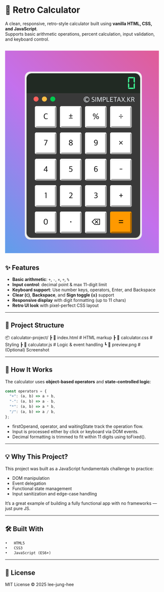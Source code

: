 # 🧮 Retro Calculator

A clean, responsive, retro-style calculator built using **vanilla HTML, CSS, and JavaScript**.  
Supports basic arithmetic operations, percent calculation, input validation, and keyboard control.

![screenshot](simple-calulator.png)
---

## ✨ Features

-  **Basic arithmetic**: `+`, `-`, `×`, `÷`, `%`
-  **Input control**: decimal point & max 11-digit limit
-  **Keyboard support**: Use number keys, operators, Enter, and Backspace
-  **Clear (`C`)**, **Backspace**, and **Sign toggle (±)** support
-  **Responsive display** with digit formatting (up to 11 chars)
-  **Retro UI look** with pixel-perfect CSS layout

---

## 📁 Project Structure
📦 calculator-project/
┣ 📄 index.html        # HTML markup
┣ 📄 calculator.css    # Styling
┣ 📄 calculator.js     # Logic & event handling
┗ 📄 preview.png       # (Optional) Screenshot

---

## 🔧 How It Works

The calculator uses **object-based operators** and **state-controlled logic**:

```js
const operators = {
  "+": (a, b) => a + b,
  "-": (a, b) => a - b,
  "*": (a, b) => a * b,
  "/": (a, b) => a / b,
};
```
- firstOperand, operator, and waitingState track the operation flow.
- Input is processed either by click or keyboard via DOM events.
- Decimal formatting is trimmed to fit within 11 digits using toFixed().

---

## 💡 Why This Project?

This project was built as a JavaScript fundamentals challenge to practice:
 - DOM manipulation
- Event delegation
- Functional state management
- Input sanitization and edge-case handling

It’s a great example of building a fully functional app with no frameworks — just pure JS.

---

## 🛠️ Built With
	•	HTML5
	•	CSS3
	•	JavaScript (ES6+)

---

## 📜 License

MIT License © 2025 lee-jung-hee
